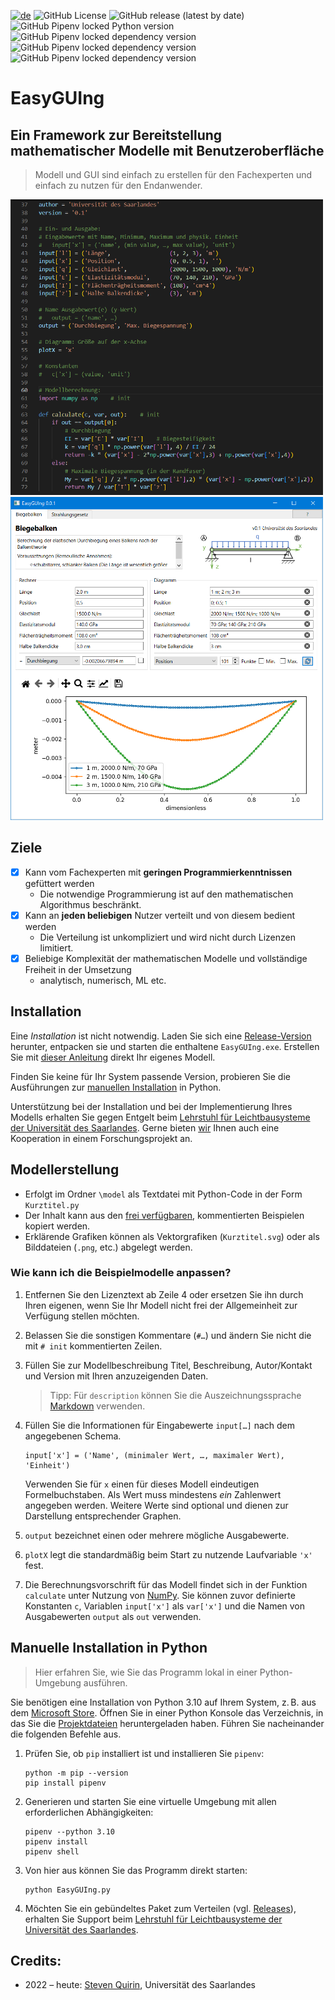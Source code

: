 [![de](https://img.shields.io/badge/lang-de-green.svg)](README.de.md)
![GitHub License](https://img.shields.io/github/license/s-quirin/EasyGUIng)
![GitHub release (latest by date)](https://img.shields.io/github/v/release/s-quirin/EasyGUIng)
![GitHub Pipenv locked Python version](https://img.shields.io/github/pipenv/locked/python-version/s-quirin/EasyGUIng)
![GitHub Pipenv locked dependency version](https://img.shields.io/github/pipenv/locked/dependency-version/s-quirin/EasyGUIng/pyside6-essentials)
![GitHub Pipenv locked dependency version](https://img.shields.io/github/pipenv/locked/dependency-version/s-quirin/EasyGUIng/matplotlib)
![GitHub Pipenv locked dependency version](https://img.shields.io/github/pipenv/locked/dependency-version/s-quirin/EasyGUIng/pint)

# EasyGUIng
## Ein Framework zur Bereitstellung mathematischer Modelle mit Benutzeroberfläche
>Modell und GUI sind einfach zu erstellen für den Fachexperten und einfach zu nutzen für den Endanwender.

<img src="doc/Screenshot_model.png" alt="Code Ausschnitt" title ="Code des Modells" width="500"/>
<img src="doc/Screenshot.png" alt="Benutzeroberfläche" title ="GUI des Modells" width="500"/>

## Ziele
- [x] Kann vom Fachexperten mit **geringen Programmierkenntnissen** gefüttert werden
  - Die notwendige Programmierung ist auf den mathematischen Algorithmus beschränkt.
- [x] Kann an **jeden beliebigen** Nutzer verteilt und von diesem bedient werden
  - Die Verteilung ist unkompliziert und wird nicht durch Lizenzen limitiert.
- [x] Beliebige Komplexität der mathematischen Modelle und vollständige Freiheit in der Umsetzung
  - analytisch, numerisch, ML etc.

## Installation
Eine *Installation* ist nicht notwendig. Laden Sie sich eine [Release-Version](https://github.com/s-quirin/EasyGUIng/releases) herunter, entpacken sie und starten die enthaltene `EasyGUIng.exe`. Erstellen Sie mit [dieser Anleitung](#modellerstellung) direkt Ihr eigenes Modell.

Finden Sie keine für Ihr System passende Version, probieren Sie die Ausführungen zur [manuellen Installation](#manuelle-installation-in-python) in Python.

Unterstützung bei der Installation und bei der Implementierung Ihres Modells erhalten Sie gegen Entgelt beim [Lehrstuhl für Leichtbausysteme der Universität des Saarlandes](https://www.uni-saarland.de/lehrstuhl/herrmann). Gerne bieten [wir](https://www.uni-saarland.de/lehrstuhl/herrmann/team) Ihnen auch eine Kooperation in einem Forschungsprojekt an.

## Modellerstellung
- Erfolgt im Ordner `\model` als Textdatei mit Python-Code in der Form `Kurztitel.py`
- Der Inhalt kann aus den [frei verfügbaren](/model), kommentierten Beispielen kopiert werden.
- Erklärende Grafiken können als Vektorgrafiken (`Kurztitel.svg`) oder als Bilddateien (`.png`, etc.) abgelegt werden.

### Wie kann ich die Beispielmodelle anpassen?
1) Entfernen Sie den Lizenztext ab Zeile 4 oder ersetzen Sie ihn durch Ihren eigenen, wenn Sie Ihr Modell nicht frei der Allgemeinheit zur Verfügung stellen möchten.
1) Belassen Sie die sonstigen Kommentare (`#…`) und ändern Sie nicht die mit `# init` kommentierten Zeilen.
1) Füllen Sie zur Modellbeschreibung Titel, Beschreibung, Autor/Kontakt und Version mit Ihren anzuzeigenden Daten.
    >Tipp: Für `description` können Sie die Auszeichnungssprache [Markdown](https://de.wikipedia.org/wiki/Markdown) verwenden.
1) Füllen Sie die Informationen für Eingabewerte `input[…]` nach dem angegebenen Schema.
    ```
    input['x'] = ('Name', (minimaler Wert, …, maximaler Wert), 'Einheit')
    ```

    Verwenden Sie für `x` einen für dieses Modell eindeutigen Formelbuchstaben. Als Wert muss mindestens *ein* Zahlenwert angegeben werden. Weitere Werte sind optional und dienen zur Darstellung entsprechender Graphen.
1) `output` bezeichnet einen oder mehrere mögliche Ausgabewerte.
1) `plotX` legt die standardmäßig beim Start zu nutzende Laufvariable `'x'` fest.
1) Die Berechnungsvorschrift für das Modell findet sich in der Funktion `calculate` unter Nutzung von [NumPy](https://numpy.org/doc/stable/). Sie können zuvor definierte Konstanten `c`, Variablen `input['x']` als `var['x']` und die Namen von Ausgabewerten `output` als `out` verwenden.

## Manuelle Installation in Python
>Hier erfahren Sie, wie Sie das Programm lokal in einer Python-Umgebung ausführen.

Sie benötigen eine Installation von Python 3.10 auf Ihrem System, z. B. aus dem [Microsoft Store](https://apps.microsoft.com/store/detail/python-310/9PJPW5LDXLZ5). Öffnen Sie in einer Python Konsole das Verzeichnis, in das Sie die [Projektdateien](/) heruntergeladen haben. Führen Sie nacheinander die folgenden Befehle aus.  
1. Prüfen Sie, ob `pip` installiert ist und installieren Sie `pipenv`:  
    ```shell
    python -m pip --version
    pip install pipenv
    ```
2. Generieren und starten Sie eine virtuelle Umgebung mit allen erforderlichen Abhängigkeiten:  
    ```shell
    pipenv --python 3.10
    pipenv install
    pipenv shell
    ```
3. Von hier aus können Sie das Programm direkt starten:
    ```shell
    python EasyGUIng.py
    ```
4. Möchten Sie ein gebündeltes Paket zum Verteilen (vgl. [Releases](https://github.com/s-quirin/EasyGUIng/releases)), erhalten Sie Support beim [Lehrstuhl für Leichtbausysteme der Universität des Saarlandes](https://www.uni-saarland.de/lehrstuhl/herrmann).

## Credits:
* 2022 – heute: [Steven Quirin](https://github.com/s-quirin), Universität des Saarlandes

